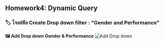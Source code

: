 ## Homework4: Dynamic Query 
### 🏷  โจทย์คือ Create Drop down filter : "Gender and Performance"
**🖼 Add Drop down Gender & Performance**
![Add Drop down ](https://github.com/user-attachments/assets/35b99bdb-b611-4bd5-80ce-c646ae6c85e3)
